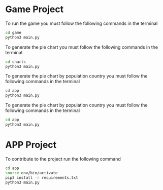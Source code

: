# Game Project

To run the game you must follow the following commands in the terminal

```sh
cd game
python3 main.py
```

To generate the pie chart you must follow the following commands in the terminal

```sh
cd charts
python3 main.py
```

To generate the pie chart by population country you must follow the following commands in the terminal

```sh
cd app
python3 main.py
```

To generate the pie chart by population country you must follow the following commands in the terminal

```sh
cd app
python3 main.py
```

# APP Project

To contribute to the project run the following command

```sh
cd app
source env/bin/activate
pip3 install -r requirements.txt
python3 main.py
```
